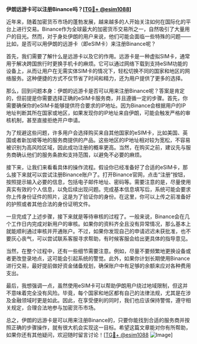 **伊朗远游卡可以注册Binance吗？[[TG💪+ @esim1088](https://t.me/s/esim1088)]**

近年来，随着加密货币市场的蓬勃发展，越来越多的人开始关注如何在国际化的平台上进行交易。Binance作为全球最大的加密货币交易所之一，自然吸引了大量用户的目光。然而，对于身处伊朗的用户来说，他们可能会面临一些特殊的问题——比如，是否可以用伊朗的远游卡（即eSIM卡）来注册Binance呢？

首先，我们需要了解什么是远游卡以及它的作用。远游卡是一种虚拟SIM卡，通常用于解决跨国旅行时更换手机卡的麻烦。它可以通过网络下载到支持eSIM功能的设备上，从而让用户在无需实体SIM卡的情况下，轻松切换不同的国家和地区的网络服务。这种便捷的方式不仅节省了时间和精力，还为用户提供了更多的选择。

那么，回到问题本身：伊朗的远游卡是否可以用来注册Binance呢？答案是肯定的，但前提是你需要选择正确的eSIM卡服务商，并且遵循一定的步骤。首先，你需要确保你的eSIM卡能够提供符合要求的IP地址。因为Binance会根据用户的IP地址判断其所在国家或地区，如果发现你的IP地址来自伊朗，可能会触发严格的审核机制，甚至直接拒绝开户申请。

为了规避这些问题，许多用户会选择购买来自其他国家的eSIM卡，比如美国、英国或者新加坡等地的服务商提供的产品。这些地区的IP地址相对较为宽松，不容易被识别为高风险区域，因此成功注册的概率更高。当然，在购买之前，建议先与服务商确认他们的服务条款和支持范围，以避免不必要的麻烦。

接下来，让我们来看看具体的操作流程。假设你已经准备好了合适的eSIM卡，那么接下来就可以尝试注册Binance账户了。打开Binance官网，点击“注册”按钮，按照提示输入必要的信息，包括电子邮件地址、密码等。需要注意的是，尽量使用真实有效的个人信息，以免后续出现问题。完成基本信息填写后，系统可能会要求你上传身份证件的照片，这是为了验证你的身份。在这里，你可以上传之前准备好的护照或者其他合法的身份证明文件。

一旦完成了上述步骤，接下来就是等待审核的过程了。一般来说，Binance会在几个工作日内完成对新用户的审核。如果你的资料齐全且没有异常情况，那么基本上就能顺利通过审核并开通账户。不过，如果你发现自己的申请迟迟未获批准，也不要灰心丧气，可以尝试联系客服寻求帮助，有时候客服会给出更具体的指导意见。

当然，在整个过程中，还有一些细节需要注意。例如，尽量不要频繁地更换设备或者更改登录地点，这可能会引起系统的警觉。此外，如果你计划长期使用Binance进行交易，最好提前做好资金储备规划，确保账户中有足够的余额来应对各种费用支出。

最后，我想强调一点，虽然使用eSIM卡可以帮助伊朗用户绕过地域限制，但这并不意味着完全没有风险。毕竟，每个国家和地区都有自己的法律法规，尤其是在涉及金融领域时更是如此。因此，在享受便利的同时，我们也应该保持警惕，遵守相关规定，合理合法地参与加密货币市场。

总之，伊朗的远游卡是可以用来注册Binance的，只要你能找到合适的服务商并按照正确的步骤操作，就有很大机会实现这一目标。希望这篇文章能对你有所帮助，如果你还有其他疑问，欢迎随时留言讨论！[[TG💪+ @esim1088](https://t.me/s/esim1088) ![Image](https://i.postimg.cc/4NQfJmqS/Snipaste-2025-05-13-00-14-12.png)]